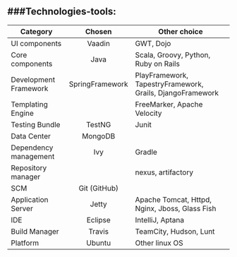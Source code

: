 ###Technologies-tools:
---
Category | Chosen | Other choice
---|:---:|---
UI components | Vaadin | GWT, Dojo
Core components | Java | Scala, Groovy, Python, Ruby on Rails
Development Framework | SpringFramework | PlayFramework, TapestryFramework, Grails, DjangoFramework
Templating Engine | | FreeMarker, Apache Velocity
Testing Bundle | TestNG | Junit 
Data Center | MongoDB | 
Dependency management | Ivy | Gradle
Repository manager | | nexus, artifactory
SCM | Git (GitHub) | 
Application Server | Jetty | Apache Tomcat, Httpd, Nginx, Jboss, Glass Fish
IDE | Eclipse | IntelliJ, Aptana
Build Manager | Travis | TeamCity, Hudson, Lunt
Platform | Ubuntu | Other linux OS
